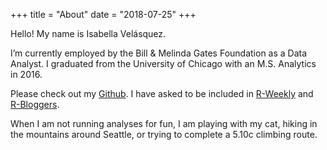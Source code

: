 +++
title = "About"
date = "2018-07-25"
+++

Hello! My name is Isabella Velásquez.

I’m currently employed by the Bill & Melinda Gates Foundation as a Data Analyst. I graduated from the University of Chicago with an M.S. Analytics in 2016.

Please check out my [Github](https://github.com/ivelasq). I have asked to be included in [R-Weekly](https://rweekly.org/live) and [R-Bloggers](https://www.r-bloggers.com/).  

When I am not running analyses for fun, I am playing with my cat, hiking in the mountains around Seattle, or trying to complete a 5.10c climbing route.
